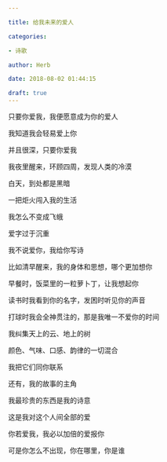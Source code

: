```yaml
---

title: 给我未来的爱人

categories:

- 诗歌

author: Herb

date: 2018-08-02 01:44:15

draft: true
---
```


只要你爱我，我便愿意成为你的爱人

我知道我会轻易爱上你

并且很深，只要你爱我



我夜里醒来，环顾四周，发现人类的冷漠

白天，到处都是黑暗

一把炬火闯入我的生活

我怎么不变成飞蛾



爱字过于沉重

我不说爱你，我给你写诗

比如清早醒来，我的身体和思想，哪个更加想你

早餐时，饭菜里的一粒萝卜丁，让我想起你

读书时我看到你的名字，发困时听见你的声音

打球时我会全神贯注的，那是我唯一不爱你的时间



我纠集天上的云、地上的树

颜色、气味、口感、韵律的一切混合

我把它们同你联系

还有，我的故事的主角



我最珍贵的东西是我的诗意

这是我对这个人间全部的爱

你若爱我，我必以加倍的爱报你

可是你怎么不出现，你在哪里，你是谁